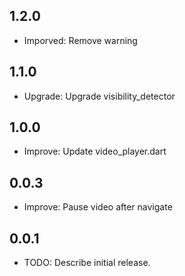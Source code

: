 ## 1.2.0

* Imporved: Remove warning

## 1.1.0

* Upgrade: Upgrade visibility_detector

## 1.0.0

* Improve: Update video_player.dart

## 0.0.3

* Improve: Pause video after navigate

## 0.0.1

* TODO: Describe initial release.
